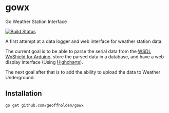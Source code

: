 gowx
====

Go Weather Station Interface

[![Build Status](https://travis-ci.org/geoffholden/gowx.svg?branch=master)](https://travis-ci.org/geoffholden/gowx)

A first attempt at a data logger and web interface for weather station data.

The current goal is to be able to parse the serial data from the [WSDL WxShield for Arduino](http://www.osengr.org/WxShield/Web/WxShield.html), store the parsed data in a database, and have a web display interface (Using [Highcharts](http://http://www.highcharts.com/)).

The next goal after that is to add the ability to upload the data to Weather Underground.

Installation
------------

`go get github.com/geoffholden/gowx`
